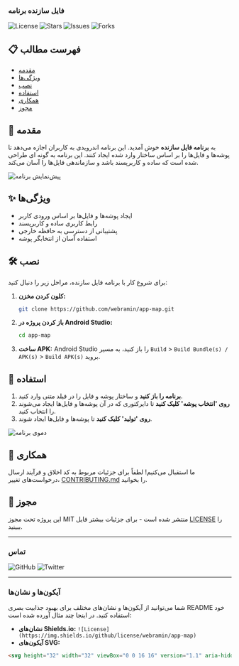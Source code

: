 ### فایل سازنده برنامه

![License](https://img.shields.io/github/license/webramin/app-map)
![Stars](https://img.shields.io/github/stars/webramin/app-map)
![Issues](https://img.shields.io/github/issues/webramin/app-map)
![Forks](https://img.shields.io/github/forks/webramin/app-map)

## 📋 فهرست مطالب
- [مقدمه](#مقدمه)
- [ویژگی‌ها](#ویژگی‌ها)
- [نصب](#نصب)
- [استفاده](#استفاده)
- [همکاری](#همکاری)
- [مجوز](#مجوز)

## 📖 مقدمه
به **برنامه فایل سازنده** خوش آمدید. این برنامه اندرویدی به کاربران اجازه می‌دهد تا پوشه‌ها و فایل‌ها را بر اساس ساختار وارد شده ایجاد کنند. این برنامه به گونه ای طراحی شده است که ساده و کاربرپسند باشد و سازماندهی فایل‌ها را آسان می‌کند.

![پیش‌نمایش برنامه](path/to/your/preview/image.png)

## ✨ ویژگی‌ها
- ایجاد پوشه‌ها و فایل‌ها بر اساس ورودی کاربر
- رابط کاربری ساده و کاربرپسند
- پشتیبانی از دسترسی به حافظه خارجی
- استفاده آسان از انتخابگر پوشه

## 🛠 نصب
برای شروع کار با برنامه فایل سازنده، مراحل زیر را دنبال کنید:

1. **کلون کردن مخزن:**
   ```sh
   git clone https://github.com/webramin/app-map.git
   ```

2. **باز کردن پروژه در Android Studio:**
   ```sh
   cd app-map
   ```

3. **ساخت APK:**
   Android Studio را باز کنید، به مسیر `Build` > `Build Bundle(s) / APK(s)` > `Build APK(s)` بروید.

## 🚀 استفاده
1. **برنامه را باز کنید** و ساختار پوشه و فایل را در فیلد متنی وارد کنید.
2. **روی 'انتخاب پوشه' کلیک کنید** تا دایرکتوری که در آن پوشه‌ها و فایل‌ها ایجاد می‌شوند را انتخاب کنید.
3. **روی 'تولید' کلیک کنید** تا پوشه‌ها و فایل‌ها ایجاد شوند.

![دموی برنامه](path/to/your/demo/gif.gif)

## 🤝 همکاری
ما استقبال می‌کنیم! لطفاً برای جزئیات مربوط به کد اخلاق و فرآیند ارسال درخواست‌های تغییر، [CONTRIBUTING.md](CONTRIBUTING.md) را بخوانید.

## 📄 مجوز
این پروژه تحت مجوز MIT منتشر شده است - برای جزئیات بیشتر فایل [LICENSE](LICENSE) را ببینید.

---

### تماس
![GitHub](https://img.shields.io/badge/GitHub-webramin-blue?logo=github)
![Twitter](https://img.shields.io/badge/Twitter-webramin-blue?logo=twitter)

---

### آیکون‌ها و نشان‌ها
شما می‌توانید از آیکون‌ها و نشان‌های مختلف برای بهبود جذابیت بصری README خود استفاده کنید. در اینجا چند مثال آورده شده است:

- **نشان‌های Shields.io:** `![License](https://img.shields.io/github/license/webramin/app-map)`
- **آیکون‌های SVG:** 
```html
<svg height="32" width="32" viewBox="0 0 16 16" version="1.1" aria-hidden="true"><path fill-rule="evenodd" d="M8 0C3.58 0 0 3.58 0 8c0 3.54 2.29 6.54 5.47 7.59.4.07.55-.17.55-.38 0-.19-.01-.82-.01-1.49-2.01.37-2.53-.49-2.69-.94-.09-.23-.48-.94-.82-1.13-.28-.15-.68-.52-.01-.53.63-.01 1.08.58 1.23.82.72 1.21 1.87.87 2.33.66.07-.52.28-.87.51-1.07-1.78-.2-3.64-.89-3.64-3.95 0-.87.31-1.59.82-2.15-.08-.2-.36-1.02.08-2.12 0 0 .67-.21 2.2.82.64-.18 1.32-.27 2-.27.68 0 1.36.09 2 .27 1.53-1.04 2.2-.82 2.2-.82.44 1.1.16 1.92.08 2.12.51.56.82 1.27.82 2.15 0 3.07-1.87 3.75-3.65 3.95.28.24.54.73.54 1.48 0 1.07-.01 1.93-.01 2.19 0 .21.15.46.55.38C13.71 14.54 16 11.54 16 8c0-4.42-3.58-8-8-8z"></path></svg>
```
